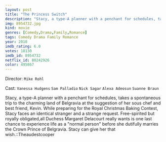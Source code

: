 ```yaml
---
layout: post
title: "The Princess Switch"
description: "Stacy, a type-A planner with a penchant for schedules, takes a spontaneous trip to the charming land of Belgravia at the suggestion of her sous chef and best friend, Kevin. While preparing for the Royal Christmas Baking Contest, Stacy faces an identical stranger and a strange request. Free-spirited but royally obligated,all Duchess Margaret Delacourt really wants is one last chance to experience life as a normal person before she dutifully marries t.."
img: 8954732.jpg
kind: movie
genres: [Comedy,Drama,Family,Romance]
tags: Comedy Drama Family Romance 
year: 2018
imdb_rating: 6.0
votes: 18130
imdb_id: 8954732
netflix_id: 80242926
color: 495867
---
```

Director: `Mike Rohl`  

Cast: `Vanessa Hudgens` `Sam Palladio` `Nick Sagar` `Alexa Adeosun` `Suanne Braun` 

Stacy, a type-A planner with a penchant for schedules, takes a spontaneous trip to the charming land of Belgravia at the suggestion of her sous chef and best friend, Kevin. While preparing for the Royal Christmas Baking Contest, Stacy faces an identical stranger and a strange request. Free-spirited but royally obligated,all Duchess Margaret Delacourt really wants is one last chance to experience life as a "normal person" before she dutifully marries the Crown Prince of Belgravia. Stacy can give her that wish.::Theaudestcooper